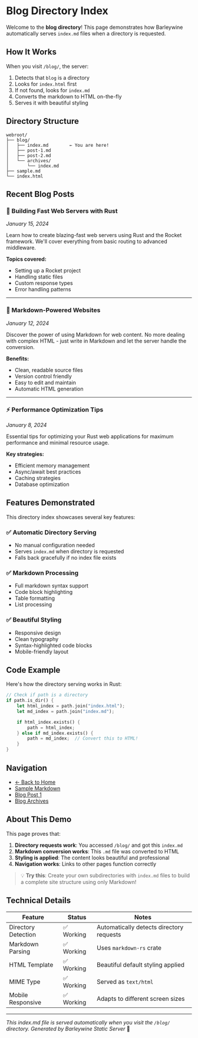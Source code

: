 # Blog Directory Index

Welcome to the **blog directory**! This page demonstrates how Barleywine automatically serves `index.md` files when a directory is requested.

## How It Works

When you visit `/blog/`, the server:

1. Detects that `blog` is a directory
2. Looks for `index.html` first
3. If not found, looks for `index.md`
4. Converts the markdown to HTML on-the-fly
5. Serves it with beautiful styling

## Directory Structure

```
webroot/
├── blog/
│   ├── index.md        ← You are here!
│   ├── post-1.md
│   ├── post-2.md
│   └── archives/
│       └── index.md
├── sample.md
└── index.html
```

## Recent Blog Posts

### 🚀 Building Fast Web Servers with Rust
*January 15, 2024*

Learn how to create blazing-fast web servers using Rust and the Rocket framework. We'll cover everything from basic routing to advanced middleware.

**Topics covered:**
- Setting up a Rocket project
- Handling static files
- Custom response types
- Error handling patterns

---

### 📝 Markdown-Powered Websites
*January 12, 2024*

Discover the power of using Markdown for web content. No more dealing with complex HTML - just write in Markdown and let the server handle the conversion.

**Benefits:**
- Clean, readable source files
- Version control friendly
- Easy to edit and maintain
- Automatic HTML generation

---

### ⚡ Performance Optimization Tips
*January 8, 2024*

Essential tips for optimizing your Rust web applications for maximum performance and minimal resource usage.

**Key strategies:**
- Efficient memory management
- Async/await best practices
- Caching strategies
- Database optimization

## Features Demonstrated

This directory index showcases several key features:

### ✅ Automatic Directory Serving
- No manual configuration needed
- Serves `index.md` when directory is requested
- Falls back gracefully if no index file exists

### ✅ Markdown Processing
- Full markdown syntax support
- Code block highlighting
- Table formatting
- List processing

### ✅ Beautiful Styling
- Responsive design
- Clean typography
- Syntax-highlighted code blocks
- Mobile-friendly layout

## Code Example

Here's how the directory serving works in Rust:

```rust
// Check if path is a directory
if path.is_dir() {
    let html_index = path.join("index.html");
    let md_index = path.join("index.md");

    if html_index.exists() {
        path = html_index;
    } else if md_index.exists() {
        path = md_index;  // Convert this to HTML!
    }
}
```

## Navigation

- [← Back to Home](/)
- [Sample Markdown](/sample.md)
- [Blog Post 1](/blog/post-1.md)
- [Blog Archives](/blog/archives/)

## About This Demo

This page proves that:

1. **Directory requests work**: You accessed `/blog/` and got this `index.md`
2. **Markdown conversion works**: This `.md` file was converted to HTML
3. **Styling is applied**: The content looks beautiful and professional
4. **Navigation works**: Links to other pages function correctly

> 💡 **Try this**: Create your own subdirectories with `index.md` files to build a complete site structure using only Markdown!

## Technical Details

| Feature | Status | Notes |
|---------|---------|-------|
| Directory Detection | ✅ Working | Automatically detects directory requests |
| Markdown Parsing | ✅ Working | Uses `markdown-rs` crate |
| HTML Template | ✅ Working | Beautiful default styling applied |
| MIME Type | ✅ Working | Served as `text/html` |
| Mobile Responsive | ✅ Working | Adapts to different screen sizes |

---

*This index.md file is served automatically when you visit the `/blog/` directory.*
*Generated by Barleywine Static Server* 🍺
